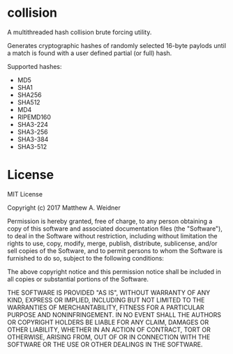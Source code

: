 # collision
A multithreaded hash collision brute forcing utility.

Generates cryptographic hashes of randomly selected 16-byte paylods until
a match is found with a user defined partial (or full) hash.

Supported hashes:
* MD5
* SHA1
* SHA256
* SHA512
* MD4
* RIPEMD160
* SHA3-224
* SHA3-256
* SHA3-384
* SHA3-512

# License

MIT License

Copyright (c) 2017 Matthew A. Weidner

Permission is hereby granted, free of charge, to any person obtaining a copy
of this software and associated documentation files (the "Software"), to deal
in the Software without restriction, including without limitation the rights
to use, copy, modify, merge, publish, distribute, sublicense, and/or sell
copies of the Software, and to permit persons to whom the Software is
furnished to do so, subject to the following conditions:

The above copyright notice and this permission notice shall be included in all
copies or substantial portions of the Software.

THE SOFTWARE IS PROVIDED "AS IS", WITHOUT WARRANTY OF ANY KIND, EXPRESS OR
IMPLIED, INCLUDING BUT NOT LIMITED TO THE WARRANTIES OF MERCHANTABILITY,
FITNESS FOR A PARTICULAR PURPOSE AND NONINFRINGEMENT. IN NO EVENT SHALL THE
AUTHORS OR COPYRIGHT HOLDERS BE LIABLE FOR ANY CLAIM, DAMAGES OR OTHER
LIABILITY, WHETHER IN AN ACTION OF CONTRACT, TORT OR OTHERWISE, ARISING FROM,
OUT OF OR IN CONNECTION WITH THE SOFTWARE OR THE USE OR OTHER DEALINGS IN THE
SOFTWARE.
